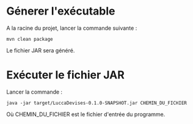 # Génerer l'exécutable

A la racine du projet, lancer la commande suivante :
```shell script
mvn clean package
```
Le fichier JAR sera généré.

# Exécuter le fichier JAR

Lancer la commande :
```shell script
java -jar target/LuccaDevises-0.1.0-SNAPSHOT.jar CHEMIN_DU_FICHIER
```

Où CHEMIN_DU_FICHIER est le fichier d'entrée du programme.
